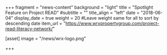 +++
fragment = "news-content"
background = "light"
title = "Spotlight Feature on Project READ"
#subtitle = ""
title_align = "left"
date = "2018-06-04"
display_date = true
weight = 20 #Leave weight same for all to sort by descending date
item_url = "https://www.wrxpropertygroup.com/project-read-literacy-network/"


[asset]
  image = "/news/wrx-logo.png"
  


  
+++




